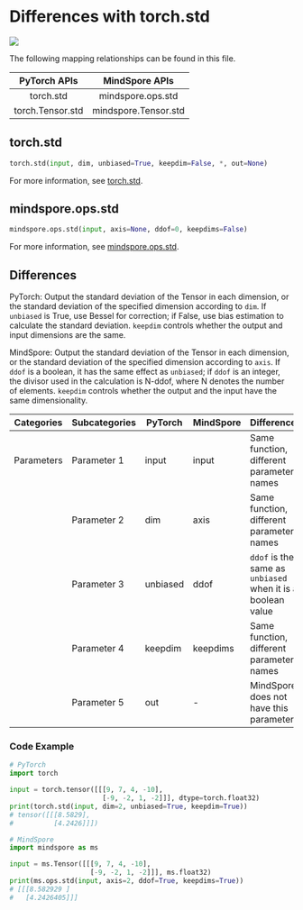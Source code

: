 # Differences with torch.std

<a href="https://gitee.com/mindspore/docs/blob/r2.1/docs/mindspore/source_en/note/api_mapping/pytorch_diff/std.md" target="_blank"><img src="https://mindspore-website.obs.cn-north-4.myhuaweicloud.com/website-images/r2.1/resource/_static/logo_source_en.png"></a>

The following mapping relationships can be found in this file.

|     PyTorch APIs      |      MindSpore APIs       |
| :-------------------: | :-----------------------: |
|    torch.std     |  mindspore.ops.std   |
|   torch.Tensor.std    |   mindspore.Tensor.std    |

## torch.std

```python
torch.std(input, dim, unbiased=True, keepdim=False, *, out=None)
```

For more information, see [torch.std](https://pytorch.org/docs/1.8.1/generated/torch.std.html).

## mindspore.ops.std

```python
mindspore.ops.std(input, axis=None, ddof=0, keepdims=False)
```

For more information, see [mindspore.ops.std](https://www.mindspore.cn/docs/en/r2.1/api_python/ops/mindspore.ops.std.html).

## Differences

PyTorch: Output the standard deviation of the Tensor in each dimension, or the standard deviation of the specified dimension according to `dim`. If `unbiased` is True, use Bessel for correction; if False, use bias estimation to calculate the standard deviation. `keepdim` controls whether the output and input dimensions are the same.

MindSpore: Output the standard deviation of the Tensor in each dimension, or the standard deviation of the specified dimension according to `axis`. If `ddof` is a boolean, it has the same effect as `unbiased`; if `ddof` is an integer, the divisor used in the calculation is N-ddof, where N denotes the number of elements. `keepdim` controls whether the output and the input have the same dimensionality.

| Categories | Subcategories | PyTorch | MindSpore | Differences  |
| --- |---------------|---------| --- |-------------|
| Parameters       | Parameter 1       | input         | input          | Same function, different parameter names |
|            | Parameter 2       | dim          | axis |  Same function, different parameter names  |
|            | Parameter 3       | unbiased          | ddof | `ddof` is the same as `unbiased` when it is a boolean value |
|            | Parameter 4       | keepdim      | keepdims | Same function, different parameter names |
|            | Parameter 5       | out       | - |  MindSpore does not have this parameter  |

### Code Example

```python
# PyTorch
import torch

input = torch.tensor([[[9, 7, 4, -10],
                       [-9, -2, 1, -2]]], dtype=torch.float32)
print(torch.std(input, dim=2, unbiased=True, keepdim=True))
# tensor([[[8.5829],
#          [4.2426]]])

# MindSpore
import mindspore as ms

input = ms.Tensor([[[9, 7, 4, -10],
                    [-9, -2, 1, -2]]], ms.float32)
print(ms.ops.std(input, axis=2, ddof=True, keepdims=True))
# [[[8.582929 ]
#   [4.2426405]]]
```
